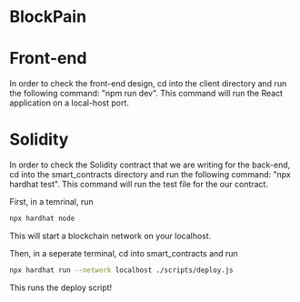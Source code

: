 # BlockPain
 
# Front-end
  In order to check the front-end design, cd into the client directory and run the following command: "npm run dev".
  This command will run the React application on a local-host port.
  
# Solidity
 In order to check the Solidity contract that we are writing for the back-end, cd into the smart_contracts directory and run the following command: "npx hardhat test".
 This command will run the test file for the our contract.
 
  
 First, in a temrinal, run 
 ```bash
 npx hardhat node
 ```
 This will start a blockchain network on your localhost.
 
 Then, in a seperate terminal, cd into smart_contracts and run
 ```bash
 npx hardhat run --network localhost ./scripts/deploy.js
 ```
 
 This runs the deploy script!
